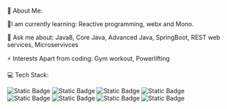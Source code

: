 💫 About Me:

🔭I am currently learning:
Reactive programming, webx and Mono. 

💬 Ask me about:
Java8, Core Java, Advanced Java, SpringBoot, REST web services, Microservivces

⚡ Interests Apart from coding:
Gym workout, Powerlifting 

💻 Tech Stack:

![Static Badge](https://img.shields.io/badge/CoreJava-orange)
![Static Badge](https://img.shields.io/badge/JAVA8-pink)
![Static Badge](https://img.shields.io/badge/SpringBoot-green)
![Static Badge](https://img.shields.io/badge/RESTWebServices-yellow)
![Static Badge](https://img.shields.io/badge/Microservices-skyblue)
![Static Badge](https://img.shields.io/badge/SpringMVC-lightgreen)
![Static Badge](https://img.shields.io/badge/SQL-blue)
![Static Badge](https://img.shields.io/badge/MongoDB-lemongreen)

